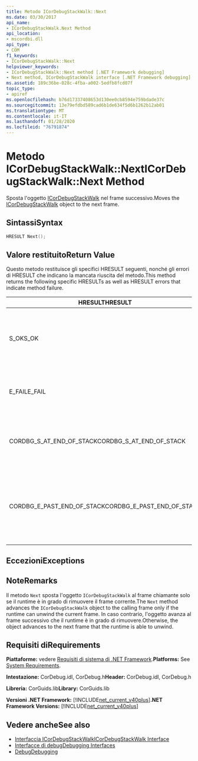 ```yaml
---
title: Metodo ICorDebugStackWalk::Next
ms.date: 03/30/2017
api_name:
- ICorDebugStackWalk.Next Method
api_location:
- mscordbi.dll
api_type:
- COM
f1_keywords:
- ICorDebugStackWalk::Next
helpviewer_keywords:
- ICorDebugStackWalk::Next method [.NET Framework debugging]
- Next method, ICorDebugStackWalk interface [.NET Framework debugging]
ms.assetid: 189c36be-028c-4fba-a002-5edfb8fcd07f
topic_type:
- apiref
ms.openlocfilehash: b76d17337408653d130ee0cb8594e759bdade37c
ms.sourcegitcommit: 13e79efdbd589cad6b1de634f5d6b1262b12ab01
ms.translationtype: MT
ms.contentlocale: it-IT
ms.lasthandoff: 01/28/2020
ms.locfileid: "76791874"
---
```

# <a name="icordebugstackwalknext-method"></a><span data-ttu-id="a8fa4-102">Metodo ICorDebugStackWalk::Next</span><span class="sxs-lookup"><span data-stu-id="a8fa4-102">ICorDebugStackWalk::Next Method</span></span>
<span data-ttu-id="a8fa4-103">Sposta l'oggetto [ICorDebugStackWalk](icordebugstackwalk-interface.md) nel frame successivo.</span><span class="sxs-lookup"><span data-stu-id="a8fa4-103">Moves the [ICorDebugStackWalk](icordebugstackwalk-interface.md) object to the next frame.</span></span>  
  
## <a name="syntax"></a><span data-ttu-id="a8fa4-104">Sintassi</span><span class="sxs-lookup"><span data-stu-id="a8fa4-104">Syntax</span></span>  
  
```cpp  
HRESULT Next();  
```  
  
## <a name="return-value"></a><span data-ttu-id="a8fa4-105">Valore restituito</span><span class="sxs-lookup"><span data-stu-id="a8fa4-105">Return Value</span></span>  
 <span data-ttu-id="a8fa4-106">Questo metodo restituisce gli specifici HRESULT seguenti, nonché gli errori di HRESULT che indicano la mancata riuscita del metodo.</span><span class="sxs-lookup"><span data-stu-id="a8fa4-106">This method returns the following specific HRESULTs as well as HRESULT errors that indicate method failure.</span></span>  
  
|<span data-ttu-id="a8fa4-107">HRESULT</span><span class="sxs-lookup"><span data-stu-id="a8fa4-107">HRESULT</span></span>|<span data-ttu-id="a8fa4-108">Descrizione</span><span class="sxs-lookup"><span data-stu-id="a8fa4-108">Description</span></span>|  
|-------------|-----------------|  
|<span data-ttu-id="a8fa4-109">S_OK</span><span class="sxs-lookup"><span data-stu-id="a8fa4-109">S_OK</span></span>|<span data-ttu-id="a8fa4-110">Il runtime è stato rimosso fino al frame successivo. vedere la sezione Osservazioni.</span><span class="sxs-lookup"><span data-stu-id="a8fa4-110">The runtime successfully unwound to the next frame (see Remarks).</span></span>|  
|<span data-ttu-id="a8fa4-111">E_FAIL</span><span class="sxs-lookup"><span data-stu-id="a8fa4-111">E_FAIL</span></span>|<span data-ttu-id="a8fa4-112">Impossibile avanzare l'oggetto `ICorDebugStackWalk`.</span><span class="sxs-lookup"><span data-stu-id="a8fa4-112">The `ICorDebugStackWalk` object could not be advanced.</span></span>|  
|<span data-ttu-id="a8fa4-113">CORDBG_S_AT_END_OF_STACK</span><span class="sxs-lookup"><span data-stu-id="a8fa4-113">CORDBG_S_AT_END_OF_STACK</span></span>|<span data-ttu-id="a8fa4-114">È stata raggiunta la fine dello stack come risultato della rimozione.</span><span class="sxs-lookup"><span data-stu-id="a8fa4-114">The end of the stack was reached as a result of this unwind.</span></span>|  
|<span data-ttu-id="a8fa4-115">CORDBG_E_PAST_END_OF_STACK</span><span class="sxs-lookup"><span data-stu-id="a8fa4-115">CORDBG_E_PAST_END_OF_STACK</span></span>|<span data-ttu-id="a8fa4-116">Il puntatore al frame è già alla fine dello stack. non è pertanto possibile accedere a nessun frame aggiuntivo.</span><span class="sxs-lookup"><span data-stu-id="a8fa4-116">The frame pointer is already at the end of the stack; therefore, no additional frames can be accessed.</span></span>|  
  
## <a name="exceptions"></a><span data-ttu-id="a8fa4-117">Eccezioni</span><span class="sxs-lookup"><span data-stu-id="a8fa4-117">Exceptions</span></span>  
  
## <a name="remarks"></a><span data-ttu-id="a8fa4-118">Note</span><span class="sxs-lookup"><span data-stu-id="a8fa4-118">Remarks</span></span>  
 <span data-ttu-id="a8fa4-119">Il metodo `Next` sposta l'oggetto `ICorDebugStackWalk` al frame chiamante solo se il runtime è in grado di rimuovere il frame corrente.</span><span class="sxs-lookup"><span data-stu-id="a8fa4-119">The `Next` method advances the `ICorDebugStackWalk` object to the calling frame only if the runtime can unwind the current frame.</span></span> <span data-ttu-id="a8fa4-120">In caso contrario, l'oggetto avanza al frame successivo che il runtime è in grado di rimuovere.</span><span class="sxs-lookup"><span data-stu-id="a8fa4-120">Otherwise, the object advances to the next frame that the runtime is able to unwind.</span></span>  
  
## <a name="requirements"></a><span data-ttu-id="a8fa4-121">Requisiti di</span><span class="sxs-lookup"><span data-stu-id="a8fa4-121">Requirements</span></span>  
 <span data-ttu-id="a8fa4-122">**Piattaforme:** vedere [Requisiti di sistema di .NET Framework](../../../../docs/framework/get-started/system-requirements.md).</span><span class="sxs-lookup"><span data-stu-id="a8fa4-122">**Platforms:** See [System Requirements](../../../../docs/framework/get-started/system-requirements.md).</span></span>  
  
 <span data-ttu-id="a8fa4-123">**Intestazione:** CorDebug.idl, CorDebug.h</span><span class="sxs-lookup"><span data-stu-id="a8fa4-123">**Header:** CorDebug.idl, CorDebug.h</span></span>  
  
 <span data-ttu-id="a8fa4-124">**Libreria:** CorGuids.lib</span><span class="sxs-lookup"><span data-stu-id="a8fa4-124">**Library:** CorGuids.lib</span></span>  
  
 <span data-ttu-id="a8fa4-125">**Versioni .NET Framework:** [!INCLUDE[net_current_v40plus](../../../../includes/net-current-v40plus-md.md)]</span><span class="sxs-lookup"><span data-stu-id="a8fa4-125">**.NET Framework Versions:** [!INCLUDE[net_current_v40plus](../../../../includes/net-current-v40plus-md.md)]</span></span>  
  
## <a name="see-also"></a><span data-ttu-id="a8fa4-126">Vedere anche</span><span class="sxs-lookup"><span data-stu-id="a8fa4-126">See also</span></span>

- [<span data-ttu-id="a8fa4-127">Interfaccia ICorDebugStackWalk</span><span class="sxs-lookup"><span data-stu-id="a8fa4-127">ICorDebugStackWalk Interface</span></span>](icordebugstackwalk-interface.md)
- [<span data-ttu-id="a8fa4-128">Interfacce di debug</span><span class="sxs-lookup"><span data-stu-id="a8fa4-128">Debugging Interfaces</span></span>](debugging-interfaces.md)
- [<span data-ttu-id="a8fa4-129">Debug</span><span class="sxs-lookup"><span data-stu-id="a8fa4-129">Debugging</span></span>](index.md)
